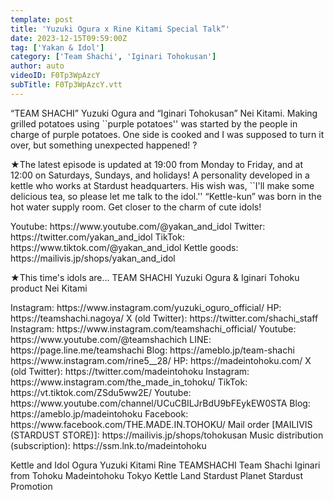 ```yaml
---
template: post
title: 'Yuzuki Ogura x Rine Kitami Special Talk”'
date: 2023-12-15T09:59:00Z
tag: ['Yakan & Idol']
category: ['Team Shachi', 'Iginari Tohokusan']
author: auto 
videoID: F0Tp3WpAzcY
subTitle: F0Tp3WpAzcY.vtt
---
```

“TEAM SHACHI” Yuzuki Ogura and “Iginari Tohokusan” Nei Kitami.
Making grilled potatoes using ``purple potatoes'' was started by the people in charge of purple potatoes.
One side is cooked and I was supposed to turn it over, but something unexpected happened! ?

★The latest episode is updated at 19:00 from Monday to Friday, and at 12:00 on Saturdays, Sundays, and holidays!
A personality developed in a kettle who works at Stardust headquarters.
His wish was, ``I'll make some delicious tea, so please let me talk to the idol.''
“Kettle-kun” was born in the hot water supply room.
Get closer to the charm of cute idols!

<Kettle and Idol>
Youtube: https://www.youtube.com/@yakan_and_idol
Twitter: https://twitter.com/yakan_and_idol
TikTok: https://www.tiktok.com/@yakan_and_idol
Kettle goods: https://mailivis.jp/shops/yakan_and_idol

★This time's idols are... TEAM SHACHI Yuzuki Ogura & Iginari Tohoku product Nei Kitami

<Ogura Yuzuhime>
Instagram: https://www.instagram.com/yuzuki_oguro_official/

<TEAM SHACHI>
HP: https://teamshachi.nagoya/
X (old Twitter): https://twitter.com/shachi_staff
Instagram: https://www.instagram.com/teamshachi_official/
Youtube: https://www.youtube.com/@teamshachich
LINE: https://page.line.me/teamshachi
Blog: https://ameblo.jp/team-shachi

<Kitamirine>
https://www.instagram.com/rine5__28/

<Iginari from Tohoku>
HP: https://madeintohoku.com/
X (old Twitter): https://twitter.com/madeintohoku
Instagram: https://www.instagram.com/the_made_in_tohoku/
TikTok: https://vt.tiktok.com/ZSdu5ww2E/
Youtube: https://www.youtube.com/channel/UCuCBILJrBdU9bFEykEW0STA
Blog: https://ameblo.jp/madeintohoku
Facebook: https://www.facebook.com/THE.MADE.IN.TOHOKU/
Mail order [MAILIVIS (STARDUST STORE)]: https://mailivis.jp/shops/tohokusan
Music distribution (subscription): https://ssm.lnk.to/madeintohoku

Kettle and Idol Ogura Yuzuki Kitami Rine TEAMSHACHI Team Shachi Iginari from Tohoku Madeintohoku Tokyo Kettle Land Stardust Planet Stardust Promotion